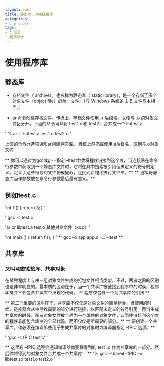 ```yaml
---
layout: post
title: 静态库、动态链接库
categories:
- c process
tags:
- c 语言
- 程序设计
---
```

# 使用程序库

## 静态库 

* 存档文件（ archive），也被称为静态库（ static library），是一个存储了多个对象文件（object file）的单一文件。（与 Windows 系统的 .LIB 文件基本相当。）

* ar 命令创建存档文件。传统上，存档文件使用 .a 后缀名，以便与 .o 的对象文件区分开。下面的命令可以将 test1.o 和 test2.o 合并成一个 libtest.a 

' % ar cr libtest.a test1.o test2.o '

上面的命令cr选项通知ar创建静态库。
传统上静态库使用.a后缀名，区别与.o对象文件

** 你可以通过为gcc或g++指定 –ltest参数将程序链接到这个库，当连接器在命令行参数中获取到一个静态库文件时，它将在其中搜索被引用但未定义的符号的定义。定义了这些符号的文件将被提取，连接到新程序执行文件中。**
** 通常将静态库当作参数放在命令行参数最后最有意义。**

## 例如test.c

'int f ()
{
	return 3;
}
'

' gcc -c test.c '

'ar cr libtest.a test.o 其他对象文件（xx.o）'

'int main ()
{
	return f ();
}
'
** gcc –o app app.o –L. –ltest **



## 共享库
### 又叫动态链接库、共享对象
在某种程度上与由一组对象文件生成的打包文件相当类似。不过，两者之间的区别也是非常明显的。最本质的区别在于，当一个共享库被链接到程序中的时候，程序本身并不会包含共享库中出现的代码。
** 程序仅包含一个对共享库的引用 **

** 第二个重要的区别在于，共享库不仅仅是对象文件的简单组合。当使用的时候，链接器会从中寻找需要的部分进行链接，以匹配未定义的符号引用。而当生成共享库的时候，所有对象文件被合成为一个单独的对象文件，从而使链接到这个库的程序总能包含库中的全部代码，而不仅仅是所需要的部分。**
** 要创建一个共享库，你必须在编译那些用于生成共享库的对象时为编译器指定 –fPIC 选项。**

'''gcc -c fPIC test.c'''

** 这里的 –fPIC 选项会通知编译器你要将得到的 test1.o 作为共享库的一部分。然后你将得到的对象文件合并成一个共享库： **
'% gcc –shared –fPIC –o libtest.so test1.o test2.o '

